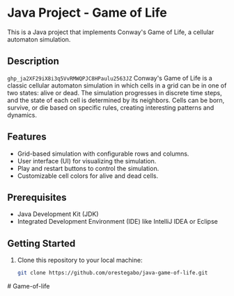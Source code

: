 # Java Project - Game of Life

This is a Java project that implements Conway's Game of Life, a cellular automaton simulation.

## Description
<code>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</code>
Conway's Game of Life is a classic cellular automaton simulation in which cells in a grid can be in one of two states: alive or dead. The simulation progresses in discrete time steps, and the state of each cell is determined by its neighbors. Cells can be born, survive, or die based on specific rules, creating interesting patterns and dynamics.

## Features

- Grid-based simulation with configurable rows and columns.
- User interface (UI) for visualizing the simulation.
- Play and restart buttons to control the simulation.
- Customizable cell colors for alive and dead cells.

## Prerequisites

- Java Development Kit (JDK)
- Integrated Development Environment (IDE) like IntelliJ IDEA or Eclipse

## Getting Started

1. Clone this repository to your local machine:

   ```sh
   git clone https://github.com/orestegabo/java-game-of-life.git
#   G a m e - o f - l i f e  
 